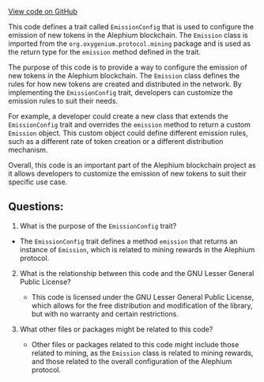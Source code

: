 [View code on GitHub](https://github.com/oxygenium/oxygenium/protocol/src/main/scala/org/oxygenium/protocol/config/EmissionConfig.scala)

This code defines a trait called `EmissionConfig` that is used to configure the emission of new tokens in the Alephium blockchain. The `Emission` class is imported from the `org.oxygenium.protocol.mining` package and is used as the return type for the `emission` method defined in the trait.

The purpose of this code is to provide a way to configure the emission of new tokens in the Alephium blockchain. The `Emission` class defines the rules for how new tokens are created and distributed in the network. By implementing the `EmissionConfig` trait, developers can customize the emission rules to suit their needs.

For example, a developer could create a new class that extends the `EmissionConfig` trait and overrides the `emission` method to return a custom `Emission` object. This custom object could define different emission rules, such as a different rate of token creation or a different distribution mechanism.

Overall, this code is an important part of the Alephium blockchain project as it allows developers to customize the emission of new tokens to suit their specific use case.
## Questions: 
 1. What is the purpose of the `EmissionConfig` trait?
   - The `EmissionConfig` trait defines a method `emission` that returns an instance of `Emission`, which is related to mining rewards in the Alephium protocol.

2. What is the relationship between this code and the GNU Lesser General Public License?
   - This code is licensed under the GNU Lesser General Public License, which allows for the free distribution and modification of the library, but with no warranty and certain restrictions.

3. What other files or packages might be related to this code?
   - Other files or packages related to this code might include those related to mining, as the `Emission` class is related to mining rewards, and those related to the overall configuration of the Alephium protocol.
